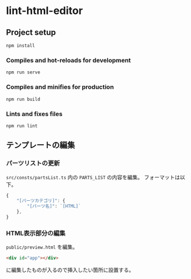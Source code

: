 # lint-html-editor

## Project setup
```
npm install
```

### Compiles and hot-reloads for development
```
npm run serve
```

### Compiles and minifies for production
```
npm run build
```

### Lints and fixes files
```
npm run lint
```
## テンプレートの編集

### パーツリストの更新
`src/consts/partsList.ts` 内の `PARTS_LIST` の内容を編集。
フォーマットは以下。

```ts
{
    "[パーツカテゴリ]": {
        "[パーツ名]": `[HTML]`
    },
}
```

### HTML表示部分の編集
`public/preview.html` を編集。

```html
<div id="app"></div>
```
に編集したものが入るので挿入したい箇所に設置する。
